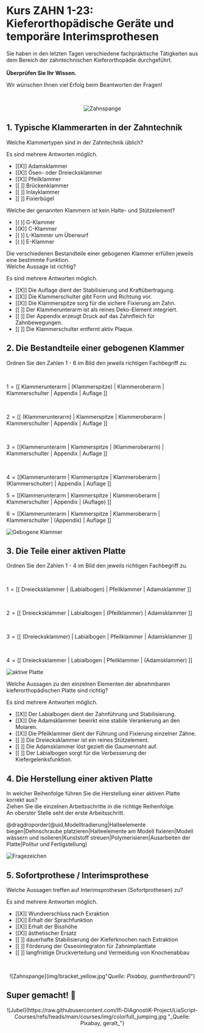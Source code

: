<!--

author: Hilke Domsch; Alexander Meiwald

email:    hilke.domsch@gkz-ev.de

version: 0.0.1

language: de

narrator: Deutsch Male

edit: true
date: 2025-10-13
icon: https://raw.githubusercontent.com/Ifi-DiAgnostiK-Project/LiaScript-Courses/refs/heads/main/img/Logo_234px.png
logo: img/bracket_closeup.jpg

attribute: image by pixabay https://pixabay.com/de/photos/zahnarzt-kieferorthop%C3%A4die-542252/

comment:  ZAHN 1-23 Kieferorthopädische Geräte und temporäre Interimsprothesen herstellen

link: https://raw.githubusercontent.com/Ifi-DiAgnostiK-Project/LiaScript-Courses/refs/heads/main/courses/style.css

import: https://raw.githubusercontent.com/Ifi-DiAgnostiK-Project/LiaScript_DragAndDrop_Template/refs/heads/main/README.md
        https://raw.githubusercontent.com/Ifi-DiAgnostiK-Project/Piktogramme/refs/heads/main/makros.md
        https://raw.githubusercontent.com/Ifi-DiAgnostiK-Project/Textilpflegesymbole/refs/heads/main/makros.md
        https://raw.githubusercontent.com/Ifi-DiAgnostiK-Project/LiaScript_ImageQuiz/refs/heads/main/README.md
        https://raw.githubusercontent.com/Ifi-DiAgnostiK-Project/Bildersammlung/refs/heads/main/makros.md

title: ZAHN 1-23: Kieferorthopäische Geräte und temporäre Interimsprothesen

tags:
    - Zahntechniker
    - Zahnersatz
    - Kieferorthopädie
    - Zahnklammer
    - Zahnprothese

@style
.flex-container {
    display: flex;
    flex-wrap: wrap; /* Allows the items to wrap as needed */
    align-items: stretch;
    gap: 20px; /* Adds both horizontal and vertical spacing between items */
}

.flex-child { 
    flex: 1;
    margin-right: 20px; /* Adds space between the columns */
}

@media (max-width: 600px) {
    .flex-child {
        flex: 100%; /* Makes the child divs take up the full width on slim devices */
        margin-right: 0; /* Removes the right margin */
    }
}

.image-container {
  width: 200px;
  height: 200px;
  border: 1px solid #ccc;
  display: flex;
  justify-content: center;
  align-items: center;
  overflow: hidden;
  background-color: #f8f8f8;
}

.image-container img {
  width: fit-content;
  height: fit-content;
  object-fit: cover;
  display: block;
}

@end

-->

# Kurs ZAHN 1-23: Kieferorthopädische Geräte und temporäre Interimsprothesen

Sie haben in den letzten Tagen verschiedene fachpraktische Tätigkeiten aus dem Bereich der zahntechnischen Kieferorthopädie durchgeführt.  <br> <br> __Überprüfen Sie Ihr Wissen.__


<!-- class="highlight" -->
Wir wünschen Ihnen viel Erfolg beim Beantworten der Fragen! 

<br>
<center>


![Zahnspange](img/bracket_closeup.jpg "[_Quelle: Pixabay, guentherbraun0_](https://pixabay.com/de/photos/zahnarzt-kieferorthop%C3%A4die-542252/)")<!-- style="width: 400px" -->

</center> 


## 1. Typische Klammerarten in der Zahntechnik

<section class="flex-container border">
<div class="flex-child">

<!-- class="highlight"-->
Welche Klammertypen sind in der Zahntechnik üblich?

<!--style="color: red"-->Es sind mehrere Antworten möglich.

<!-- data-randomize -->
- [[X]] Adamsklammer
- [[X]] Ösen- oder Dreiecksklammer
- [[X]] Pfeilklammer
- [[ ]] Brückenklammer
- [[ ]] Inlayklammer
- [[ ]] Fixierbügel

</div>
</section>

<section class="flex-container border">
<div class="flex-child">

<!-- class="highlight"-->
Welche der genannten Klammern ist kein Halte- und Stützelement?

<!-- data-randomize -->
- [( )] G-Klammer
- [(X)] C-Klammer
- [( )] L-Klammer um Überwurf
- [( )] E-Klammer

</div>
</section>

<section class="flex-container border">
<div class="flex-child">

<!-- class="highlight"-->
Die verschiedenen Bestandteile einer gebogenen Klammer erfüllen jeweils eine bestimmte Funktion.\
Welche Aussage ist richtig?

<!--style="color: red"-->Es sind mehrere Antworten möglich.

<!-- data-randomize -->
- [[X]] Die Auflage dient der Stabilisierung und Kraftübertragung.
- [[X]] Die Klammerschulter gibt Form und Richtung vor.
- [[X]] Die Klammerspitze sorg für die sichere Fixierung am Zahn.
- [[ ]] Der Klammerunterarm ist als reines Deko-Element integriert.
- [[ ]] Der Appendix erzeugt Druck auf das Zahnfleich für Zahnbewegungen. 
- [[ ]] Die Klammerschulter entfernt aktiv Plaque. 

</div>
</section>

## 2. Die Bestandteile einer gebogenen Klammer

<section class="flex-container border">
<div class="flex-child">

<!-- class="highlight"-->
Ordnen Sie den Zahlen 1 - 6 im Bild den jeweils richtigen Fachbegriff zu.  

<br>

<!-- data-randomize -->
1<!--style="color: red; font-weight: bolder"-->  =  [[ Klammerunterarm | (Klammerspitze)   | Klammeroberarm  |   Klammerschulter |  Appendix  |  Auflage ]]

<br>

<!-- data-randomize -->
2<!--style="color: red; font-weight: bolder"-->  =  [[ (Klammerunterarm) | Klammerspitze   | Klammeroberarm  |     Klammerschulter |  Appendix  |  Auflage ]]

<br>

<!-- data-randomize -->
3<!--style="color: red; font-weight: bolder"-->  =  [[Klammerunterarm | Klammerspitze  | (Klammeroberarm)  |      Klammerschulter |  Appendix  |  Auflage ]]

<br>

<!-- data-randomize -->
4<!--style="color: red; font-weight: bolder"-->  =  [[Klammerunterarm | Klammerspitze   | Klammeroberarm  |     (Klammerschulter) |  Appendix  |  Auflage ]]

<!-- data-randomize -->
5<!--style="color: red; font-weight: bolder"-->  =  [[Klammerunterarm | Klammerspitze   | Klammeroberarm  |     Klammerschulter |  Appendix  |  (Auflage) ]]

<!-- data-randomize -->
6<!--style="color: red; font-weight: bolder"-->  =  [[Klammerunterarm | Klammerspitze   | Klammeroberarm  |     Klammerschulter |  (Appendix)  |  Auflage ]]



</div>
<div class="flex-child-0">

![Gebogene Klammer](img/zahn-draht-schematisch.png "                                             _Quelle: HWK Dresden, Alexander Meiwald_")<!-- style="max-width: 350px; width: 100%" -->


</div>
</section>

## 3. Die Teile einer aktiven Platte

<section class="flex-container border">
<div class="flex-child">

<!-- class="highlight"-->
Ordnen Sie den Zahlen 1 - 4 im Bild den jeweils richtigen Fachbegriff zu.  

<br>

<!-- data-randomize -->
1<!--style="color: blue; font-weight: bolder"-->  =  [[ Dreiecksklammer | (Labialbogen)   | Pfeilklammer  |   Adamsklammer ]]

<br>

<!-- data-randomize -->
2<!--style="color: blue; font-weight: bolder"-->  =  [[ Dreiecksklammer | Labialbogen   |  (Pfeilklammer)  |   Adamsklammer ]]

<br>

<!-- data-randomize -->
3<!--style="color: blue; font-weight: bolder"-->  =  [[ (Dreiecksklammer) | Labialbogen   | Pfeilklammer  |   Adamsklammer ]]

<br>

<!-- data-randomize -->
4<!--style="color: blue; font-weight: bolder"-->  =  [[ Dreiecksklammer | Labialbogen   | Pfeilklammer  |   (Adamsklammer) ]]

</div>
<div class="flex-child-0">

![aktive Platte](img/rainbow_bracket.png "                         _Quelle: HWK Dresden, Alexander Meiwald_")<!-- style="max-width: 350px; width: 100%" -->


</div>
</section>

<section class="flex-container border">
<div class="flex-child">

<!-- class="highlight"-->
Welche Aussagen zu den einzelnen Elementen der abnehmbaren kieferorthopädischen Platte sind richtig? 

<!--style="color: red"-->Es sind mehrere Antworten möglich.

<!-- data-randomize -->
- [[X]] Der Labialbogen dient der Zahnführung und Stabilisierung.
- [[X]] Die Adamsklammer bewirkt eine stabile Verankerung an den Molaren.
- [[X]] Die Pfeilklammer dient der Führung und Fixierung einzelner Zähne.
- [[ ]] Die Dreiecksklammer ist ein reines Stützelement.
- [[ ]] Die Adamsklammer löst gezielt die Gaumennaht auf. 
- [[ ]] Der Labialbogen sorgt für die Verbesserung der Kiefergelenksfunktion.

</div>
</section>


## 4. Die Herstellung einer aktiven Platte

<section class="flex-container border">
<div class="flex-child">

<!-- class="highlight"-->
In welcher Reihenfolge führen Sie die Herstellung einer aktiven Platte korrekt aus?\
Ziehen Sie die einzelnen Arbeitsschritte in die richtige Reihenfolge.\
An oberster Stelle seht der erste Arbeitsschritt.

<!-- data-randomize -->
@dragdroporder(@uid,Modelltradierung|Halteelemente biegen|Dehnschraube platzieren|Halteelemente am Modell fixieren|Modell wässern und isolieren|Kunststoff streuen|Polymerisieren|Ausarbeiten der Platte|Politur und Fertigstellung)

</div>
<div class="flex-child-0">

![Fragezeichen](https://raw.githubusercontent.com/Ifi-DiAgnostiK-Project/LiaScript-Courses/refs/heads/main/courses/img/fragezeichen.jpg "_Quelle: Pixabay, Peggy+Marco_")<!-- style="max-width: 200px; width: 100%" -->


</div>
</section>

## 5. Sofortprothese / Interimsprothese

<section class="flex-container border">
<div class="flex-child">

<!-- class="highlight"-->
Welche Aussagen treffen auf Interimsprothesen (Sofortprothesen) zu? 

<!--style="color: red"-->Es sind mehrere Antworten möglich.

<!-- data-randomize -->
- [[X]] Wundverschluss nach Exraktion
- [[X]] Erhalt der Sprachfunktion
- [[X]] Erhalt der Bisshöhe
- [[X]] ästhetischer Ersatz
- [[ ]] dauerhafte Stabilisierung der Kieferknochen nach Extraktion
- [[ ]] Förderung der Osseointegraton für Zahnimplanttate
- [[ ]] langfristige Druckverteilung und Vermeidung von Knochenabbau

</div>
</section>

<br>
<center>


![Zahnspange](img/bracket_yellow.jpg"_Quelle: Pixabay, guentherbraun0_")<!-- style="max-width: 350px; width: 100%" -->


</center>


## Super gemacht! 🙌


<center>
![Jubel](https://raw.githubusercontent.com/Ifi-DiAgnostiK-Project/LiaScript-Courses/refs/heads/main/courses/img/colorfull_jumping.jpg "_Quelle: Pixabay, geralt_")
</center>
